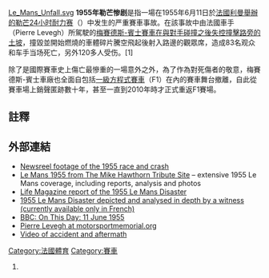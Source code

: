 [Le_Mans_Unfall.svg](https://zh.wikipedia.org/wiki/File:Le_Mans_Unfall.svg "fig:Le_Mans_Unfall.svg")
**1955年勒芒惨剧**是指一場在1955年6月11日於[法國](https://zh.wikipedia.org/wiki/法國 "wikilink")[利曼舉辦的](https://zh.wikipedia.org/wiki/利曼 "wikilink")[勒芒24小时耐力赛](../Page/勒芒24小时耐力赛.md "wikilink")（）中发生的严重賽車事故。在該事故中由法國車手（Pierre
Levegh）所駕駛的[梅賽德斯-賓士賽車在與對手碰撞之後失控撞擊路旁的土坡](../Page/梅賽德斯-賓士.md "wikilink")，撞毀並開始燃燒的車體碎片騰空飛起後射入路邊的觀眾席，造成83名观众和车手当场死亡，另外120多人受伤。\[1\]

除了是國際賽車史上傷亡最慘重的一場意外之外，為了作為對死傷者的敬意，梅賽德斯-賓士車廠也全面自包括[一級方程式賽車](https://zh.wikipedia.org/wiki/一級方程式賽車 "wikilink")（F1）在內的賽車舞台撤離，自此從賽車場上銷聲匿跡數十年，甚至一直到2010年時才正式重返F1賽場。

## 註釋

## 外部連結

  - [Newsreel footage of the 1955 race and
    crash](http://www.youtube.com/watch?v=RMoh5hZAaZk&feature=channel_video_title)
  - [Le Mans 1955 from The Mike Hawthorn Tribute
    Site](https://web.archive.org/web/20070216192133/http://www.mike-hawthorn.org.uk/lemans.php)
    – extensive 1955 Le Mans coverage, including reports, analysis and
    photos
  - [Life Magazine report of the 1955 Le Mans
    Disaster](http://www.ewilkins.com/wilko/lemans.htm)
  - [1955 Le Mans Disaster depicted and analysed in depth by a witness
    (currently available only in
    French)](http://www.germaris.com/le_mans.html)
  - [BBC: On This Day: 11
    June 1955](http://news.bbc.co.uk/onthisday/hi/dates/stories/june/11/newsid_3726000/3726535.stm)
  - [Pierre Levegh at
    motorsportmemorial.org](http://motorsportmemorial.org/focus.php?db=ct&n=148)
  - [Video of accident and
    aftermath](https://web.archive.org/web/20100603114258/http://www.spike.com/video/1955-le-mans/2860678?cid=YSSP)

[Category:法國體育](https://zh.wikipedia.org/wiki/Category:法國體育 "wikilink")
[Category:賽車](https://zh.wikipedia.org/wiki/Category:賽車 "wikilink")

1.